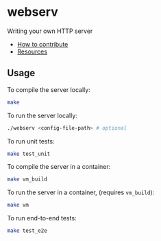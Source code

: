 # webserv
Writing your own HTTP server

- [How to contribute](https://github.com/gleal42/webserv/blob/master/CONTRIBUTE.md)
- [Resources](https://github.com/gleal42/webserv/blob/master/RESOURCES.md)


## Usage

To compile the server locally:

```bash
make
```

To run the server locally:

```bash
./webserv <config-file-path> # optional
```

To run unit tests:

```bash
make test_unit
```

To compile the server in a container:

```bash
make vm_build
```

To run the server in a container, (requires `vm_build`):

```bash
make vm
```

To run end-to-end tests:

```bash
make test_e2e
```
